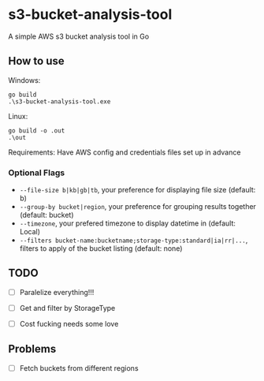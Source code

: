 # s3-bucket-analysis-tool
A simple AWS s3 bucket analysis tool in Go


## How to use
Windows:
```
go build
.\s3-bucket-analysis-tool.exe
```
Linux:
```
go build -o .out
.\out
```
Requirements: Have AWS config and credentials files set up in advance

### Optional Flags
- `--file-size b|kb|gb|tb`, your preference for displaying file size (default: b)
- `--group-by bucket|region`, your preference for grouping results together (default: bucket)
- `--timezone`, your prefered timezone to display datetime in (default: Local)
- `--filters bucket-name:bucketname;storage-type:standard|ia|rr|...`, filters to apply of the bucket listing (default: none)

## TODO
- [ ] Paralelize everything!!!
- [ ] Get and filter by StorageType
- [ ] Cost fucking needs some love


## Problems
- [ ] Fetch buckets from different regions 
